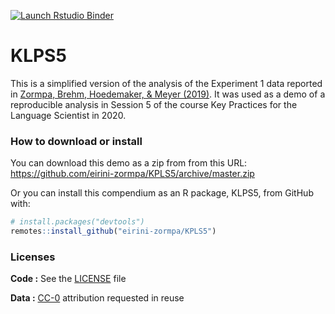 
<!-- README.md is generated from README.Rmd. Please edit that file -->

<!-- badges: start -->
[![Launch Rstudio Binder](http://mybinder.org/badge_logo.svg)](https://mybinder.org/v2/gh/eirini-zormpa/KPLS5/master?urlpath=rstudio)
<!-- badges: end -->

# KLPS5

This is a simplified version of the analysis of the Experiment 1 data
reported in [Zormpa, Brehm, Hoedemaker, & Meyer
(2019)](https://doi.org/10.1080/09658211.2018.1510966). It was used as a
demo of a reproducible analysis in Session 5 of the course Key Practices
for the Language Scientist in 2020.

### How to download or install

You can download this demo as a zip from from this URL:
<https://github.com/eirini-zormpa/KPLS5/archive/master.zip>

Or you can install this compendium as an R package, KLPS5, from GitHub
with:

``` r
# install.packages("devtools")
remotes::install_github("eirini-zormpa/KPLS5")
```

### Licenses

**Code :** See the [LICENSE](LICENSE) file

**Data :** [CC-0](http://creativecommons.org/publicdomain/zero/1.0/)
attribution requested in reuse
